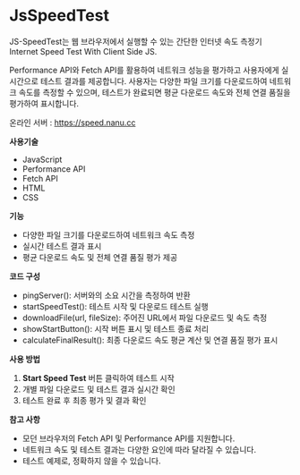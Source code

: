 # JsSpeedTest

JS-SpeedTest는 웹 브라우저에서 실행할 수 있는 간단한 인터넷 속도 측정기
Internet Speed Test With Client Side JS.

Performance API와 Fetch API를 활용하여 네트워크 성능을 평가하고 사용자에게 실시간으로 테스트 결과를 제공합니다. 
사용자는 다양한 파일 크기를 다운로드하여 네트워크 속도를 측정할 수 있으며, 테스트가 완료되면 평균 다운로드 속도와 전체 연결 품질을 평가하여 표시합니다. 

온라인 서버 : https://speed.nanu.cc

**사용기술**

- JavaScript
- Performance API
- Fetch API
- HTML
- CSS

**기능**

- 다양한 파일 크기를 다운로드하여 네트워크 속도 측정
- 실시간 테스트 결과 표시
- 평균 다운로드 속도 및 전체 연결 품질 평가 제공

**코드 구성**

- pingServer(): 서버와의 소요 시간을 측정하여 반환
- startSpeedTest(): 테스트 시작 및 다운로드 테스트 실행
- downloadFile(url, fileSize): 주어진 URL에서 파일 다운로드 및 속도 측정
- showStartButton(): 시작 버튼 표시 및 테스트 종료 처리
- calculateFinalResult(): 최종 다운로드 속도 평균 계산 및 연결 품질 평가 표시

**사용 방법**

1. **Start Speed Test** 버튼 클릭하여 테스트 시작
2. 개별 파일 다운로드 및 테스트 결과 실시간 확인
3. 테스트 완료 후 최종 평가 및 결과 확인

**참고 사항**

- 모던 브라우저의 Fetch API 및 Performance API를 지원합니다.
- 네트워크 속도 및 테스트 결과는 다양한 요인에 따라 달라질 수 있습니다.
- 테스트 예제로, 정확하지 않을 수 있습니다.
